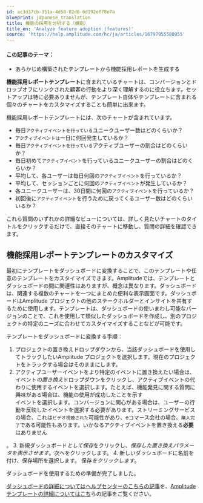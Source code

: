 ```yaml
---
id: ac3d37cb-351a-4d58-82d6-0d192ef78e7a
blueprint: japanese_translation
title: 機能の採用を分析する（機能）
title_en: 'Analyze feature adoption (features)'
source: 'https://help.amplitude.com/hc/ja/articles/16797955580955'
---
```

#### この記事のテーマ：

* あらかじめ構築されたテンプレートから機能採用レポートを生成する

**機能採用レポートテンプレート**に含まれているチャートは、コンバージョンとドロップオフにリンクされた顧客の行動をより深く理解するのに役立ちます。セットアップは特に必要ありませんが、テンプレート自体やテンプレートに含まれる個々のチャートをカスタマイズすることも簡単に出来ます。

機能採用レポートテンプレートには、次のチャートが含まれています。

* 毎日`アクティブイベントを行っている`ユニークユーザー数はどのくらいか？
* `アクティブイベントは`一日に何回発生しているか？
* 毎日`アクティブイベントを行っている`アクティブユーザーの割合はどのくらいか？
* 毎日初めて`アクティブイベント`を行っているユニークユーザーの割合はどのくらいか？
* 平均して、各ユーザーは毎日何回の`アクティブイベント`を行っているか？
* 平均して、セッションごとに何回の`アクティブイベント`が発生しているか？
* 各ユニークユーザーは、30日間に何回の`アクティブイベント`を行っているか？
* 初回後に`アクティブイベント`を行うために戻ってくるユーザー数はどのくらいいるか？

これら質問のいずれかの詳細なビューについては、詳しく見たいチャートのタイトルをクリックするだけで、直接そのチャートに移動し、質問の詳細を確認できます。

## 機能採用レポートテンプレートのカスタマイズ

最初にテンプレートをダッシュボードに変換することで、このテンプレートや任意のテンプレートをカスタイマイズできます。Amplitudeでは、テンプレートとダッシュボードの間に関連性はありますが、概念は異なります。ダッシュボードは、関連する複数のチャートを一つにまとめた便利な表示画面です。ダッシュボードはAmplitude プロジェクトの他のステークホルダーとインサイトを共有するために使用します。テンプレートは、ダッシュボードの使いまわし可能なバージョンのことで、これを使用して類似したダッシュボードを作成し、別のプロジェクトの特定のニーズに合わせてカスタイマイズすることなどが可能です。

テンプレートをダッシュボードに変換する手順：

1. プロジェクトの置き換えドロップダウンから、当該ダッシュボードを使用してトラックしたいAmplitude プロジェクトを選択します。現在のプロジェクトをトラックする場合はそのままにします。
2. アクティブユーザーイベントをより特定のイベントに置き換えたい場合は、イベント*の置き換え*ドロップダウンをクリックし、アクティブイベントの代わりに使用するイベントを選択します。たとえば、機能発見に関する質問に興味がある場合は、機能の使用が成功したことを示す  
イベントを選択します。コンバージョンに関心がある場合は、ユーザーの行動を反映したイベントを選択する必要があります。ストリーミングサービスの場合、これは`ビデオ視聴された`可能性があり、eコマース会社の場合、`購入完了`である可能性もあります。いかなるアクティブイベントを置き換える**必要**はありません  
  
。
3. 新規ダッシュボード*として保存*をクリックし、*保存した置き換えパラメータを表示させます*。次へをクリックします。
4. 新しいダッシュボードに名前を付け、保存場所を選択します。 保存*をクリックします*。

ダッシュボードを使用するための準備が完了しました。

[ダッシュボードの詳細についてはヘルプセンターのこちらの記事](/docs/analytics/dashboard-create)を、[Amplitudeテンプレートの詳細についてはこち](/docs/analytics/templates)らの記事をご覧ください。
